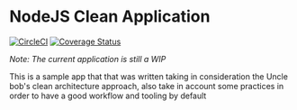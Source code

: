 # NodeJS Clean Application

[![CircleCI](https://circleci.com/gh/bixlabs/ts-express-app-example.svg?style=svg)](https://circleci.com/gh/bixlabs/ts-express-app-example)
[![Coverage Status](https://coveralls.io/repos/github/bixlabs/ts-express-app-example/badge.svg?branch=master)](https://coveralls.io/github/bixlabs/ts-express-app-example?branch=master)

_*Note*: The current application is still a WIP_ 

This is a sample app that that was written taking in consideration the Uncle bob's clean architecture approach, also
take in account some practices in order to have a good workflow and tooling by default
